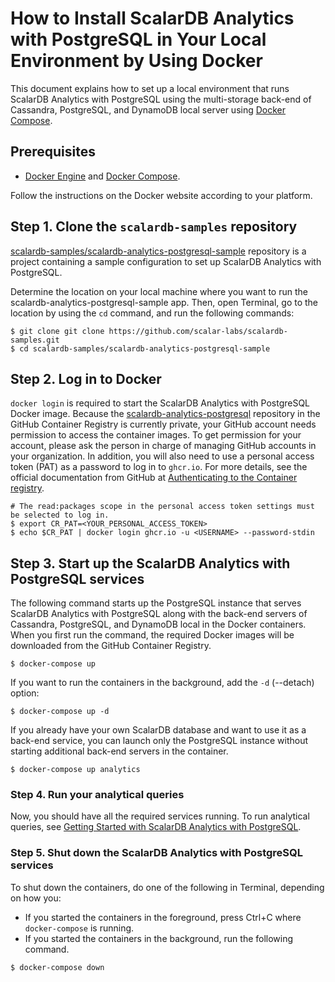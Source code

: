 # How to Install ScalarDB Analytics with PostgreSQL in Your Local Environment by Using Docker

This document explains how to set up a local environment that runs ScalarDB Analytics with PostgreSQL using the multi-storage back-end of Cassandra, PostgreSQL, and DynamoDB local server using [Docker Compose](https://docs.docker.com/compose/).

## Prerequisites

- [Docker Engine](https://docs.docker.com/engine/) and [Docker Compose](https://docs.docker.com/compose/).

Follow the instructions on the Docker website according to your platform.

## Step 1. Clone the `scalardb-samples` repository

[scalardb-samples/scalardb-analytics-postgresql-sample](https://github.com/scalar-labs/scalardb-samples/tree/main/scalardb-analytics-postgresql-sample) repository is a project containing a sample configuration to set up ScalarDB Analytics with PostgreSQL.

Determine the location on your local machine where you want to run the scalardb-analytics-postgresql-sample app. Then, open Terminal, go to the location by using the `cd` command, and run the following commands:

```shell
$ git clone git clone https://github.com/scalar-labs/scalardb-samples.git
$ cd scalardb-samples/scalardb-analytics-postgresql-sample
```

## Step 2. Log in to Docker

`docker login` is required to start the ScalarDB Analytics with PostgreSQL Docker image. Because the [scalardb-analytics-postgresql](https://github.com/orgs/scalar-labs/packages/container/package/scalardb-analytics-postgresql) repository in the GitHub Container Registry is currently private, your GitHub account needs permission to access the container images. To get permission for your account, please ask the person in charge of managing GitHub accounts in your organization. In addition, you will also need to use a personal access token (PAT) as a password to log in to `ghcr.io`. For more details, see the official documentation from GitHub at [Authenticating to the Container registry](https://docs.github.com/en/packages/working-with-a-github-packages-registry/working-with-the-container-registry#authenticating-to-the-container-registry).

```shell
# The read:packages scope in the personal access token settings must be selected to log in.
$ export CR_PAT=<YOUR_PERSONAL_ACCESS_TOKEN>
$ echo $CR_PAT | docker login ghcr.io -u <USERNAME> --password-stdin
```

## Step 3. Start up the ScalarDB Analytics with PostgreSQL services

The following command starts up the PostgreSQL instance that serves ScalarDB Analytics with PostgreSQL along with the back-end servers of Cassandra, PostgreSQL, and DynamoDB local in the Docker containers. When you first run the command, the required Docker images will be downloaded from the GitHub Container Registry.

```shell
$ docker-compose up
```

If you want to run the containers in the background, add the `-d` (--detach) option:

```shell
$ docker-compose up -d
```

If you already have your own ScalarDB database and want to use it as a back-end service, you can launch only the PostgreSQL instance without starting additional back-end servers in the container.

```shell
$ docker-compose up analytics
```

### Step 4. Run your analytical queries

Now, you should have all the required services running. To run analytical queries, see [Getting Started with ScalarDB Analytics with PostgreSQL](./getting-started.md).

### Step 5. Shut down the ScalarDB Analytics with PostgreSQL services

To shut down the containers, do one of the following in Terminal, depending on how you:

- If you started the containers in the foreground, press Ctrl+C where `docker-compose` is running.
- If you started the containers in the background, run the following command.

```shell
$ docker-compose down
```
